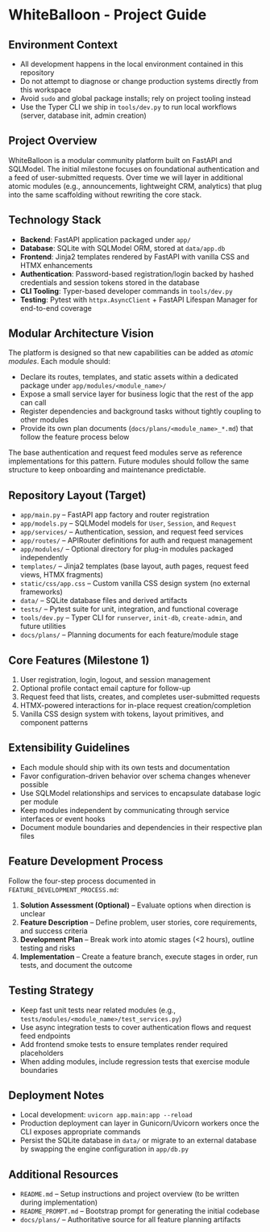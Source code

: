 # WhiteBalloon - Project Guide

## Environment Context
- All development happens in the local environment contained in this repository
- Do not attempt to diagnose or change production systems directly from this workspace
- Avoid `sudo` and global package installs; rely on project tooling instead
- Use the Typer CLI we ship in `tools/dev.py` to run local workflows (server, database init, admin creation)

## Project Overview
WhiteBalloon is a modular community platform built on FastAPI and SQLModel. The initial milestone focuses on foundational authentication and a feed of user-submitted requests. Over time we will layer in additional atomic modules (e.g., announcements, lightweight CRM, analytics) that plug into the same scaffolding without rewriting the core stack.

## Technology Stack
- **Backend**: FastAPI application packaged under `app/`
- **Database**: SQLite with SQLModel ORM, stored at `data/app.db`
- **Frontend**: Jinja2 templates rendered by FastAPI with vanilla CSS and HTMX enhancements
- **Authentication**: Password-based registration/login backed by hashed credentials and session tokens stored in the database
- **CLI Tooling**: Typer-based developer commands in `tools/dev.py`
- **Testing**: Pytest with `httpx.AsyncClient` + FastAPI Lifespan Manager for end-to-end coverage

## Modular Architecture Vision
The platform is designed so that new capabilities can be added as _atomic modules_. Each module should:
- Declare its routes, templates, and static assets within a dedicated package under `app/modules/<module_name>/`
- Expose a small service layer for business logic that the rest of the app can call
- Register dependencies and background tasks without tightly coupling to other modules
- Provide its own plan documents (`docs/plans/<module_name>_*.md`) that follow the feature process below

The base authentication and request feed modules serve as reference implementations for this pattern. Future modules should follow the same structure to keep onboarding and maintenance predictable.

## Repository Layout (Target)
- `app/main.py` – FastAPI app factory and router registration
- `app/models.py` – SQLModel models for `User`, `Session`, and `Request`
- `app/services/` – Authentication, session, and request feed services
- `app/routes/` – APIRouter definitions for auth and request management
- `app/modules/` – Optional directory for plug-in modules packaged independently
- `templates/` – Jinja2 templates (base layout, auth pages, request feed views, HTMX fragments)
- `static/css/app.css` – Custom vanilla CSS design system (no external frameworks)
- `data/` – SQLite database files and derived artifacts
- `tests/` – Pytest suite for unit, integration, and functional coverage
- `tools/dev.py` – Typer CLI for `runserver`, `init-db`, `create-admin`, and future utilities
- `docs/plans/` – Planning documents for each feature/module stage

## Core Features (Milestone 1)
1. User registration, login, logout, and session management
2. Optional profile contact email capture for follow-up
3. Request feed that lists, creates, and completes user-submitted requests
4. HTMX-powered interactions for in-place request creation/completion
5. Vanilla CSS design system with tokens, layout primitives, and component patterns

## Extensibility Guidelines
- Each module should ship with its own tests and documentation
- Favor configuration-driven behavior over schema changes whenever possible
- Use SQLModel relationships and services to encapsulate database logic per module
- Keep modules independent by communicating through service interfaces or event hooks
- Document module boundaries and dependencies in their respective plan files

## Feature Development Process
Follow the four-step process documented in `FEATURE_DEVELOPMENT_PROCESS.md`:
1. **Solution Assessment (Optional)** – Evaluate options when direction is unclear
2. **Feature Description** – Define problem, user stories, core requirements, and success criteria
3. **Development Plan** – Break work into atomic stages (<2 hours), outline testing and risks
4. **Implementation** – Create a feature branch, execute stages in order, run tests, and document the outcome

## Testing Strategy
- Keep fast unit tests near related modules (e.g., `tests/modules/<module_name>/test_services.py`)
- Use async integration tests to cover authentication flows and request feed endpoints
- Add frontend smoke tests to ensure templates render required placeholders
- When adding modules, include regression tests that exercise module boundaries

## Deployment Notes
- Local development: `uvicorn app.main:app --reload`
- Production deployment can layer in Gunicorn/Uvicorn workers once the CLI exposes appropriate commands
- Persist the SQLite database in `data/` or migrate to an external database by swapping the engine configuration in `app/db.py`

## Additional Resources
- `README.md` – Setup instructions and project overview (to be written during implementation)
- `README_PROMPT.md` – Bootstrap prompt for generating the initial codebase
- `docs/plans/` – Authoritative source for all feature planning artifacts

